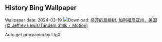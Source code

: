 ## History Bing Wallpaper
Wallpaper date: 2024-03-19
![](https://www.bing.com/th?id=OHR.AlmondBloom_ZH-CN9441550492_UHD.jpg&w=1000)Download: [盛开的扁桃树, 加利福尼亚州，美国 (© Jeffrey Lewis/Tandem Stills + Motion)](https://www.bing.com/th?id=OHR.AlmondBloom_ZH-CN9441550492_UHD.jpg)

Auto get programm by LtgX
